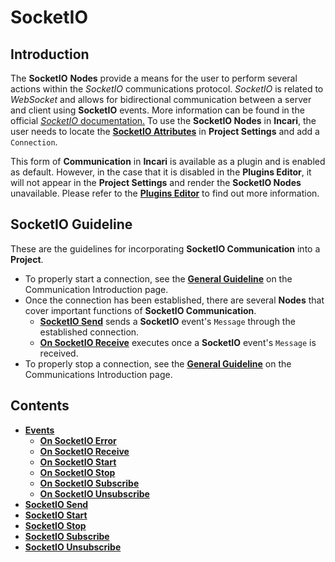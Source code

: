 # SocketIO

## Introduction

The **SocketIO** **Nodes** provide a means for the user to perform several actions within the *SocketIO* communications protocol. *SocketIO* is related to *WebSocket* and allows for bidirectional communication between a server and client using **SocketIO** events. More information can be found in the official [*SocketIO* documentation.](https://socket.io/docs/v4/) To use the **SocketIO Nodes** in **Incari**, the user needs to locate the [**SocketIO Attributes**](../../../modules/project-settings.md#mqtt) in **Project Settings** and add a `Connection`. 

This form of **Communication** in **Incari** is available as a plugin and is enabled as default. However, in the case that it is disabled in the **Plugins Editor**, it will not appear in the **Project Settings** and render the **SocketIO Nodes** unavailable. Please refer to the [**Plugins Editor**](../../../modules/plugins/README.md) to find out more information.

## SocketIO Guideline

These are the guidelines for incorporating **SocketIO Communication** into a **Project**.

* To properly start a connection, see the [**General Guideline**](../README.md#general-guideline) on the Communication Introduction page.
* Once the connection has been established, there are several **Nodes** that cover important functions of **SocketIO Communication**.
  * [**SocketIO Send**](socketiosend.md) sends a **SocketIO** event's `Message` through the established connection. 
  * [**On SocketIO  Receive**](events/onsocketioreceive.md) executes once a **SocketIO** event's `Message` is received.
* To properly stop a connection, see the [**General Guideline**](../README.md#general-guideline) on the Communications Introduction page.



## Contents

* [**Events**](events/)
  * [**On SocketIO Error**](events/onsocketioerror.md)
  * [**On SocketIO Receive**](events/onsocketioreceive.md)
  * [**On SocketIO Start**](events/onsocketiostart.md)
  * [**On SocketIO Stop**](events/onsocketiounsubscribe.md)
  * [**On SocketIO Subscribe**](events/onsocketiosubscribe.md)
  * [**On SocketIO Unsubscribe**](events/onsocketiounsubscribe.md)
* [**SocketIO Send**](socketiosend.md)
* [**SocketIO Start**](socketiostart.md)
* [**SocketIO Stop**](socketiostop.md)
* [**SocketIO Subscribe**](socketiosubscribe.md)
* [**SocketIO Unsubscribe**](socketiounsubscribe.md)
